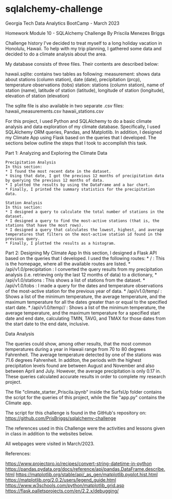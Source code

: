 # sqlalchemy-challenge

Georgia Tech Data Analytics BootCamp - March 2023

Homework Module 10 - SQLAlchemy Challenge
By Priscila Menezes Briggs

Challenge history
I've decided to treat myself to a long holiday vacation in Honolulu, Hawaii. To help with my trip planning, I gathered some data and decided to do a climate analysis about the area. 

My database consists of three files. Their contents are described below:

hawaii.sqlite: contains two tables as following:
    measurement: shows data about stations (column station), date (date), precipitation (prcp), temperature observations (tobs)
    station: stations (column station), name of station (name), latitude of station (latitude), longitude of station (longitude), elevation of station (elevation)

The sqlite file is also available in two separate .csv files:
hawaii_measurements.csv
hawaii_stations.csv

For this project, I used Python and SQLAlchemy to do a basic climate analysis and data exploration of my climate database. Specifically, I used SQLAlchemy ORM queries, Pandas, and Matplotlib. In addition, I designed my Climate App using Flask based on the queries that I developed. The sections below outline the steps that I took to accomplish this task.

Part 1: Analyzing and Exploring the Climate Data

    Precipitation Analysis
    In this section:
    * I found the most recent date in the dataset.
    * Using that date, I got the previous 12 months of precipitation data by querying the previous 12 months of data.
    * I plotted the results by using the DataFrame and a bar chart.
    * Finally, I printed the summary statistics for the precipitation data.

    Station Analysis
    In this section:
    * I designed a query to calculate the total number of stations in the dataset.
    * I designed a query to find the most-active stations (that is, the stations that have the most rows). 
    * I designed a query that calculates the lowest, highest, and average temperatures that filters on the most-active station id found in the previous query.
    * Finally, I plotted the results as a histogram.

Part 2: Designing My Climate App
    In this section, I designed a Flask API based on the queries that I developed. I used the following routes:
    * / : This is the homepage, where all the available routes are listed.
    * /api/v1.0/precipitation : I converted the query results from my precipitation analysis (i.e. retrieving only the last 12 months of data) to a dictionary,
    * /api/v1.0/stations : This shows a list of stations from the dataset.
    * /api/v1.0/tobs : I made a query for the dates and temperature observations of the most-active station for the previous year of data.
    * /api/v1.0/temp/<start> : Shows a list of the minimum temperature, the average temperature, and the maximum temperature for all the dates greater than or equal to the specified start date.
    * /api/v1.0/temp/<start>/<end> : Shows a list of the minimum temperature, the average temperature, and the maximum temperature for a specified start date and end date, calculating TMIN, TAVG, and TMAX for those dates from the start date to the end date, inclusive.

Data Analysis

The queries could show, among other results, that the most common temperatures during a year in Hawaii range from 70 to 80 degrees Fahrenheit. The average temperature detected by one of the stations was 71.6 degrees Fahrenheit. In additon, the periods with the highest precipitation levels found are between August and November and also between April and July. However, the average precipitation is only 0.17 in. These queries calculated accurate results in order to complete my research project. 

The file "climate_starter_Priscila.ipynb" inside the SurfsUp folder contains the script for the queries of this project, while the file "app.py" contains the Climate app. 

The script for this challenge is found in the GitHub's repository on:
https://github.com/PrisBriggs/sqlalchemy-challenge

The references used in this Challenge were the activities and lessons given in class in addition to the websites below. 

All webpages were visited in March/2023.

References:

https://www.projectpro.io/recipes/convert-string-datetime-in-python
https://pandas.pydata.org/docs/reference/api/pandas.DataFrame.describe.html
https://matplotlib.org/stable/api/_as_gen/matplotlib.pyplot.hist.html
https://matplotlib.org/2.0.2/users/legend_guide.html
https://www.w3schools.com/python/matplotlib_grid.asp
https://flask.palletsprojects.com/en/2.2.x/debugging/
